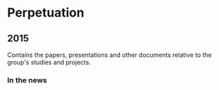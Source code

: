# Perpetuation
## 2015
Contains the papers, presentations and other documents relative to the group's studies and projects.

### In the news
